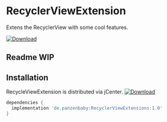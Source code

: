 # RecyclerViewExtension
Extens the RecyclerView with some cool features.

[ ![Download](https://api.bintray.com/packages/panzenbaby/RecyclerViewExtensions/RecyclerViewExtensions/images/download.svg) ](https://bintray.com/panzenbaby/RecyclerViewExtensions/RecyclerViewExtensions/_latestVersion)

## Readme WIP

## Installation

RecycleViewExtension is distributed via jCenter. [ ![Download](https://api.bintray.com/packages/panzenbaby/RecyclerViewExtensions/RecyclerViewExtensions/images/download.svg) ](https://bintray.com/panzenbaby/RecyclerViewExtensions/RecyclerViewExtensions/_latestVersion)

```groovy
dependencies {
  implementation 'de.panzenbaby:RecyclerViewExtensions:1.0'
}
```
